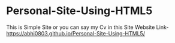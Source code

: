 # Personal-Site-Using-HTML5
This is Simple Site or you can say my Cv in this Site
Website Link- https://abhi0803.github.io/Personal-Site-Using-HTML5/
